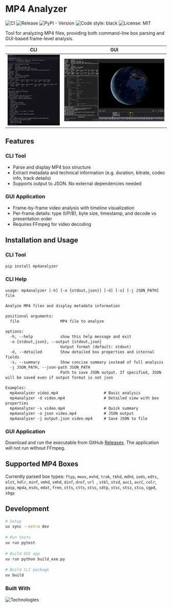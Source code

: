 # MP4 Analyzer
![CI](https://github.com/andrewx-bu/mp4analyzer/actions/workflows/ci.yml/badge.svg)
![Release](https://github.com/andrewx-bu/mp4analyzer/actions/workflows/release.yml/badge.svg)
![PyPI - Version](https://img.shields.io/pypi/v/mp4analyzer?label=PyPI&color=blue "https://pypi.org/project/mp4analyzer/")
![Code style: black](https://img.shields.io/badge/code%20style-black-black "https://github.com/psf/black")
![License: MIT](https://img.shields.io/badge/License-MIT-yellow.svg "https://opensource.org/licenses/MIT")

Tool for analyzing MP4 files, providing both command-line box parsing and GUI-based frame-level analysis.

| CLI | GUI |
| --- | --- |
| <img src="https://github.com/andrewx-bu/mp4analyzer/blob/main/images/cli.png?" width="400" alt="CLI"> | <img src="https://github.com/andrewx-bu/mp4analyzer/blob/main/images/gui.png?" width="800" alt="GUI"> |

## Features

### CLI Tool
- Parse and display MP4 box structure
- Extract metadata and technical information (e.g. duration, bitrate, codec info, track details)
- Supports output to JSON. No external dependencies needed

### GUI Application
- Frame-by-frame video analysis with timeline visualization
- Per-frame details: type (I/P/B), byte size, timestamp, and decode vs presentation order
- Requires FFmpeg for video decoding

## Installation and Usage

### CLI Tool
```bash
pip install mp4analyzer
```

### CLI Help
```
usage: mp4analyzer [-h] [-o {stdout,json}] [-d] [-s] [-j JSON_PATH] file

Analyze MP4 files and display metadata information

positional arguments:
  file                  MP4 file to analyze

options:
  -h, --help            show this help message and exit
  -o {stdout,json}, --output {stdout,json}
                        Output format (default: stdout)
  -d, --detailed        Show detailed box properties and internal fields
  -s, --summary         Show concise summary instead of full analysis
  -j JSON_PATH, --json-path JSON_PATH
                        Path to save JSON output. If specified, JSON will be saved even if output format is not json

Examples:
  mp4analyzer video.mp4                    # Basic analysis
  mp4analyzer -d video.mp4                 # Detailed view with box properties
  mp4analyzer -s video.mp4                 # Quick summary
  mp4analyzer -o json video.mp4            # JSON output
  mp4analyzer -j output.json video.mp4     # Save JSON to file
```

### GUI Application
Download and run the executable from GitHub [Releases](https://github.com/andrewx-bu/mp4analyzer/releases). The application will not run without FFmpeg.

## Supported MP4 Boxes
Currently parsed box types: `ftyp`, `moov`, `mvhd`, `trak`, `tkhd`, `mdhd`, `iods`, `edts`, `elst`, `hdlr`, `minf`, `vmhd`, `smhd`, `dinf`, `dref`, `url `, `stbl`, `stsd`, `avc1`, `avcC`, `colr`, `pasp`, `mp4a`, `esds`, `mdat`, `free`, `stts`, `ctts`, `stss`, `sdtp`, `stsc`, `stsz`, `stco`, `sgpd`, `sbgp`

## Development
```bash
# Setup
uv sync --extra dev

# Run tests
uv run pytest

# Build GUI app
uv run python build_exe.py

# Build CLI package
uv build
```

### Built With
![Technologies](https://go-skill-icons.vercel.app/api/icons?i=python,pytest,qt,ffmpeg,githubactions,&perline=5&theme=dark)  
